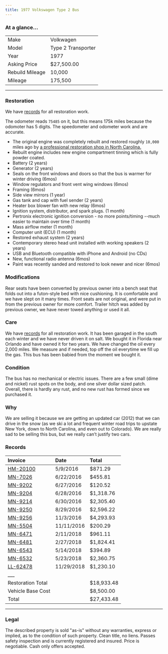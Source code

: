 ```yaml
---
title: 1977 Volkswagen Type 2 Bus
---
```


### At a glance... ###

|  |  |
| :--- | :--- |
| Make            | Volkwagen          |
| Model           | Type 2 Transporter |
| Year            | 1977               |
| Asking Price    | $27,500.00         |
| Rebuild Mileage | 10,000             |
| Mileage         | 175,500            |

---

### Restoration ###
We have [records](/#records) for all restoration work.

The odometer reads `75485` on it, but this means 175k miles because the odomoter has 5 digits. The speedometer and odometer work and are accurate.

* The original engine was completely rebuilt and restored roughly `10,000` miles ago by [a professional restoration shop in North Carolina.](http://monkeynutvw.com/gallery/v/Past+ProjectsProjects/T2projects/mattgreenwald/)
* Rebuilt engine includes new engine compartment tinning which is fully powder coated.
* Battery (2 years)
* Generator (2 years)
* Seals on the front windows and doors so that the bus is warmer for winter driving (6mos)
* Window regulators and front vent wing windows (6mos)
* Framing (6mos)
* Side view mirrors (1 year)
* Gas tank and cap with fuel sender (2 years)
* Heater box blower fan with new relay (6mos)
* Ignition system, distributor, and spark plugs. (1 month)
* Pertronix electronic ignition conversion - no more points/timing --much easier to maintain over time (1 month)
* Mass airflow meter (1 month)
* Computer unit (ECU) (1 month)
* Restored exhaust system (2 years)
* Contemporary stereo head unit installed with working speakers (2 years)
* USB and Bluetooth compatible with iPhone and Android (no CDs) 
* New, functional radio antenna (6mos)
* Paint was recently sanded and restored to look newer and nicer (6mos)

### Modifications ###
Rear seats have been converted by previous owner into a bench seat that folds out into a futon-style bed with nice cushioning. It is comfortable and we have slept on it many times. Front seats are not original, and were put in from the previous owner for more comfort. Trailer hitch was added by previous owner, we have never towed anything or used it all.

### Care ###
We have [records](/#records) for all restoration work. It has been garaged in the south each winter and we have never driven it on salt. We bought it in Florida near Orlando and have owned it for two years. We have changed the oil every 2,000 miles. We measure and if needed, top off the oil everytime we fill up the gas. This bus has been babied from the moment we bought it.

### Condition ###
The bus has no mechanical or electric issues. There are a few small (dime and nickel) rust spots on the body, and one silver dollar sized patch. Overall, there is hardly any rust, and no new rust has formed since we purchased it.

### Why ###
We are selling it because we are getting an updated car (2012) that we can drive in the snow (as we ski a lot and frequent winter road trips to upstate New York, down to North Carolina, and even out to Colorado). We are really sad to be  selling this bus, but we really can’t justify two cars.

### Records ###

| Invoice           | Date       | Total      |
| :--- | :--- | :--- |
| [HM-20100](pdfs/1-HM-20100.pdf) | 5/9/2016 | $871.29 |
| [MN-7026](pdfs/2-MN-7026.pdf) | 6/22/2016  | $455.81    |
| [MN-9202](pdfs/3-MN-9202.pdf) | 6/27/2016  | $120.52    |
| [MN-9204](pdfs/4-MN-9204.pdf) | 6/28/2016 | $1,318.76  |
| [MN-9214](pdfs/5-MN-9214.pdf) | 6/30/2016  | $2,305.40  |
| [MN-9250](pdfs/6-MN-9250.pdf) | 8/29/2016  | $2,596.22  |
| [MN-9256](pdfs/7-MN-9256.pdf) | 11/3/2016  | $4,293.93  |
| [MN-5504](pdfs/8-MN-5504.pdf) | 11/11/2016 | $200.29    |
| [MN-6471](pdfs/9-MN-6471.pdf) | 2/11/2018  | $961.11    |
| [MN-6481](pdfs/10-MN-6481.pdf) | 2/27/2018  | $1,824.41  |
| [MN-6543](pdfs/11-MN-6543.pdf) | 5/14/2018  | $394.89    |
| [MN-6532](pdfs/12-MN-6532.pdf) | 5/23/2018  | $2,360.75  |
| [LL-62478](pdfs/13-LL-62478.pdf) | 11/29/2018 | $1,230.10  |
| ___ |  |  |
| Restoration Total |            | $18,933.48 |
| Vehicle Base Cost |            | $8,500.00  |
| Total             |            | $27,433.48 |

---

### Legal ###
The described property is sold "as-is" without any warranties, express or implied, as to the condition of such property. Clean title, no liens. Passes safety inspection and is currently registered and insured.
Price is negotiable. Cash only offers accepted.
